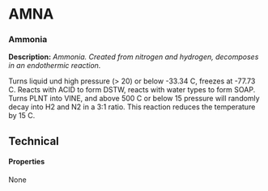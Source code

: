 # AMNA
### Ammonia

**Description:**  *Ammonia. Created from nitrogen and hydrogen, decomposes in an endothermic reaction.*

Turns liquid und high pressure (> 20) or below -33.34 C, freezes at -77.73 C. Reacts with ACID to form DSTW, reacts with 
water types to form SOAP. Turns PLNT into VINE, and above 500 C or below 15 pressure will randomly decay into H2 and N2 in a 
3:1 ratio. This reaction reduces the temperature by 15 C.

## Technical
#### Properties
None